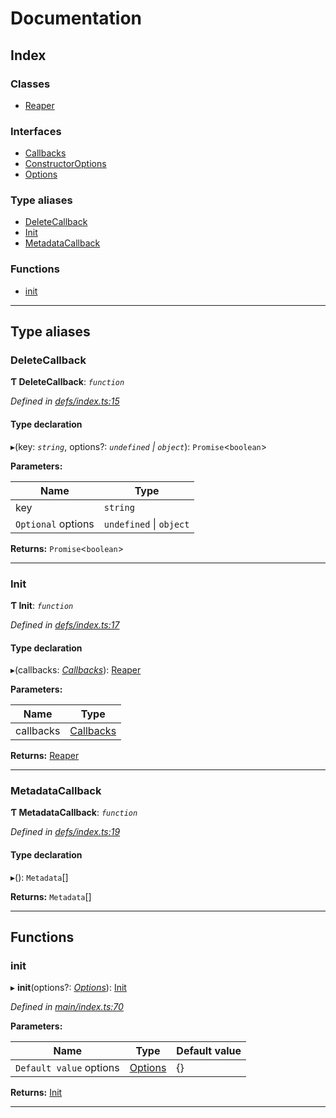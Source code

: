 
#  Documentation

## Index

### Classes

* [Reaper](classes/reaper.md)

### Interfaces

* [Callbacks](interfaces/callbacks.md)
* [ConstructorOptions](interfaces/constructoroptions.md)
* [Options](interfaces/options.md)

### Type aliases

* [DeleteCallback](#deletecallback)
* [Init](#init)
* [MetadataCallback](#metadatacallback)

### Functions

* [init](#init)

---

## Type aliases

<a id="deletecallback"></a>

###  DeleteCallback

**Ƭ DeleteCallback**: *`function`*

*Defined in [defs/index.ts:15](https://github.com/badbatch/cachemap/blob/b7556b3/packages/reaper/src/defs/index.ts#L15)*

#### Type declaration
▸(key: *`string`*, options?: *`undefined` \| `object`*): `Promise`<`boolean`>

**Parameters:**

| Name | Type |
| ------ | ------ |
| key | `string` |
| `Optional` options | `undefined` \| `object` |

**Returns:** `Promise`<`boolean`>

___
<a id="init"></a>

###  Init

**Ƭ Init**: *`function`*

*Defined in [defs/index.ts:17](https://github.com/badbatch/cachemap/blob/b7556b3/packages/reaper/src/defs/index.ts#L17)*

#### Type declaration
▸(callbacks: *[Callbacks](interfaces/callbacks.md)*): [Reaper](classes/reaper.md)

**Parameters:**

| Name | Type |
| ------ | ------ |
| callbacks | [Callbacks](interfaces/callbacks.md) |

**Returns:** [Reaper](classes/reaper.md)

___
<a id="metadatacallback"></a>

###  MetadataCallback

**Ƭ MetadataCallback**: *`function`*

*Defined in [defs/index.ts:19](https://github.com/badbatch/cachemap/blob/b7556b3/packages/reaper/src/defs/index.ts#L19)*

#### Type declaration
▸(): `Metadata`[]

**Returns:** `Metadata`[]

___

## Functions

<a id="init"></a>

###  init

▸ **init**(options?: *[Options](interfaces/options.md)*): [Init](#init)

*Defined in [main/index.ts:70](https://github.com/badbatch/cachemap/blob/b7556b3/packages/reaper/src/main/index.ts#L70)*

**Parameters:**

| Name | Type | Default value |
| ------ | ------ | ------ |
| `Default value` options | [Options](interfaces/options.md) |  {} |

**Returns:** [Init](#init)

___

